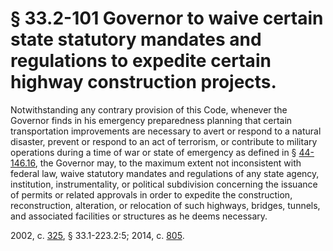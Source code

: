 # § 33.2-101 Governor to waive certain state statutory mandates and regulations to expedite certain highway construction projects.

<p>Notwithstanding any contrary provision of this Code, whenever the Governor finds in his emergency preparedness planning that certain transportation improvements are necessary to avert or respond to a natural disaster, prevent or respond to an act of terrorism, or contribute to military operations during a time of war or state of emergency as defined in § <a href='http://law.lis.virginia.gov/vacode/44-146.16/'>44-146.16</a>, the Governor may, to the maximum extent not inconsistent with federal law, waive statutory mandates and regulations of any state agency, institution, instrumentality, or political subdivision concerning the issuance of permits or related approvals in order to expedite the construction, reconstruction, alteration, or relocation of such highways, bridges, tunnels, and associated facilities or structures as he deems necessary.</p><p>2002, c. <a href='http://lis.virginia.gov/cgi-bin/legp604.exe?021+ful+CHAP0325'>325</a>, § 33.1-223.2:5; 2014, c. <a href='http://lis.virginia.gov/cgi-bin/legp604.exe?141+ful+CHAP0805'>805</a>.</p>